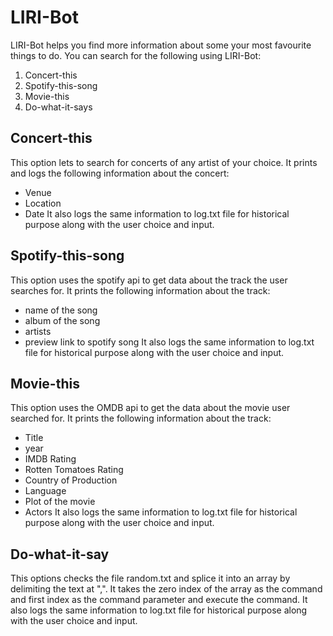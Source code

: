 # LIRI-Bot

LIRI-Bot helps you find more information about some your most favourite things to do.
You can search for the following using LIRI-Bot:
1. Concert-this
2. Spotify-this-song
3. Movie-this
4. Do-what-it-says

## Concert-this
This option lets to search for concerts of any artist of your choice. It prints and logs the following information about the concert:
- Venue
- Location
- Date
It also logs the same information to log.txt file for historical purpose along with the user choice and input.

## Spotify-this-song
This option uses the spotify api to get data about the track the user searches for. It prints the following information about the track:
- name of the song
- album of the song
- artists
- preview link to spotify song
It also logs the same information to log.txt file for historical purpose along with the user choice and input.

## Movie-this
This option uses the OMDB api to get the data about the movie user searched for. It prints the following information about the track:
- Title
- year
- IMDB Rating
- Rotten Tomatoes Rating
- Country of Production
- Language
- Plot of the movie
- Actors
It also logs the same information to log.txt file for historical purpose along with the user choice and input.

## Do-what-it-say
This options checks the file random.txt and splice it into an array by delimiting the text at ",". 
It takes the zero index of the array as the command and first index as the command parameter and execute the command.
It also logs the same information to log.txt file for historical purpose along with the user choice and input.